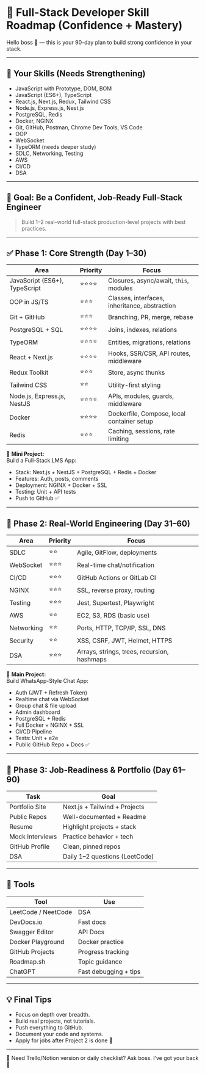 # 🚀 Full-Stack Developer Skill Roadmap (Confidence + Mastery)

Hello boss 👋 — this is your 90-day plan to build strong confidence in your stack.

---

## 🧠 Your Skills (Needs Strengthening)

- JavaScript with Prototype, DOM, BOM
- JavaScript (ES6+), TypeScript
- React.js, Next.js, Redux, Tailwind CSS
- Node.js, Express.js, Nest.js
- PostgreSQL, Redis
- Docker, NGINX
- Git, GitHub, Postman, Chrome Dev Tools, VS Code
- OOP
- WebSocket
- TypeORM (needs deeper study)
- SDLC, Networking, Testing
- AWS
- CI/CD
- DSA

---

## 🎯 Goal: Be a Confident, Job-Ready Full-Stack Engineer

> Build 1–2 real-world full-stack production-level projects with best practices.

---

## ✅ Phase 1: Core Strength (Day 1–30)
| Area | Priority | Focus |
|------|----------|-------|
| JavaScript (ES6+), TypeScript | ⭐⭐⭐⭐ | Closures, async/await, `this`, modules |
| OOP in JS/TS | ⭐⭐⭐ | Classes, interfaces, inheritance, abstraction |
| Git + GitHub | ⭐⭐⭐ | Branching, PR, merge, rebase |
| PostgreSQL + SQL | ⭐⭐⭐⭐ | Joins, indexes, relations |
| TypeORM | ⭐⭐⭐⭐ | Entities, migrations, relations |
| React + Next.js | ⭐⭐⭐⭐ | Hooks, SSR/CSR, API routes, middleware |
| Redux Toolkit | ⭐⭐⭐ | Store, async thunks |
| Tailwind CSS | ⭐⭐ | Utility-first styling |
| Node.js, Express.js, NestJS | ⭐⭐⭐⭐ | APIs, modules, guards, middleware |
| Docker | ⭐⭐⭐⭐ | Dockerfile, Compose, local container setup |
| Redis | ⭐⭐⭐ | Caching, sessions, rate limiting |

🔨 **Mini Project:**  
Build a Full-Stack LMS App:  
- Stack: Next.js + NestJS + PostgreSQL + Redis + Docker  
- Features: Auth, posts, comments  
- Deployment: NGINX + Docker + SSL  
- Testing: Unit + API tests  
- Push to GitHub ✅

---

## 🚀 Phase 2: Real-World Engineering (Day 31–60)

| Area | Priority | Focus |
|------|----------|-------|
| SDLC | ⭐⭐ | Agile, GitFlow, deployments |
| WebSocket | ⭐⭐⭐ | Real-time chat/notification |
| CI/CD | ⭐⭐⭐ | GitHub Actions or GitLab CI |
| NGINX | ⭐⭐⭐ | SSL, reverse proxy, routing |
| Testing | ⭐⭐⭐ | Jest, Supertest, Playwright |
| AWS | ⭐⭐ | EC2, S3, RDS (basic use) |
| Networking | ⭐⭐ | Ports, HTTP, TCP/IP, SSL, DNS |
| Security | ⭐⭐ | XSS, CSRF, JWT, Helmet, HTTPS |
| DSA | ⭐⭐⭐ | Arrays, strings, trees, recursion, hashmaps |

🔨 **Main Project:**  
Build WhatsApp-Style Chat App:  
- Auth (JWT + Refresh Token)  
- Realtime chat via WebSocket  
- Group chat & file upload
- Admin dashboard  
- PostgreSQL + Redis  
- Full Docker + NGINX + SSL  
- CI/CD Pipeline  
- Tests: Unit + e2e  
- Public GitHub Repo + Docs ✅

---

## 🧠 Phase 3: Job-Readiness & Portfolio (Day 61–90)

| Task | Goal |
|------|------|
| Portfolio Site | Next.js + Tailwind + Projects |
| Public Repos | Well-documented + Readme |
| Resume | Highlight projects + stack |
| Mock Interviews | Practice behavior + tech |
| GitHub Profile | Clean, pinned repos |
| DSA | Daily 1–2 questions (LeetCode) |

---

## 🔧 Tools

| Tool | Use |
|------|-----|
| LeetCode / NeetCode | DSA |
| DevDocs.io | Fast docs |
| Swagger Editor | API Docs |
| Docker Playground | Docker practice |
| GitHub Projects | Progress tracking |
| Roadmap.sh | Topic guidance |
| ChatGPT | Fast debugging + tips |

---

## 💡 Final Tips

- Focus on depth over breadth.
- Build real projects, not tutorials.
- Push everything to GitHub.
- Document your code and systems.
- Apply for jobs after Project 2 is done 💼

---

🧭 Need Trello/Notion version or daily checklist? Ask boss. I’ve got your back 💪
